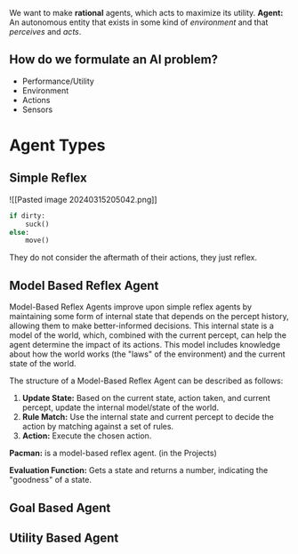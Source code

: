 We want to make **rational** agents, which acts to maximize its utility.
**Agent:** An autonomous entity that exists in some kind of *environment* and that *perceives* and *acts*.
## How do we formulate an AI problem?
- Performance/Utility
- Environment
- Actions
- Sensors


# Agent Types

## Simple Reflex
![[Pasted image 20240315205042.png]]
```python
if dirty:
	suck()
else:
	move()
```

They do not consider the aftermath of their actions, they just reflex.

## Model Based Reflex Agent
Model-Based Reflex Agents improve upon simple reflex agents by maintaining some form of internal state that depends on the percept history, allowing them to make better-informed decisions. This internal state is a model of the world, which, combined with the current percept, can help the agent determine the impact of its actions. This model includes knowledge about how the world works (the "laws" of the environment) and the current state of the world.

The structure of a Model-Based Reflex Agent can be described as follows:

1. **Update State:** Based on the current state, action taken, and current percept, update the internal model/state of the world.
2. **Rule Match:** Use the internal state and current percept to decide the action by matching against a set of rules.
3. **Action:** Execute the chosen action.

**Pacman:** is a model-based reflex agent. (in the Projects)


**Evaluation Function:** Gets a state and returns a number, indicating the "goodness" of a state.

## Goal Based Agent

## Utility Based Agent